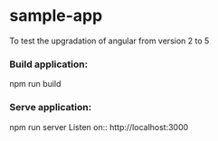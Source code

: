 # sample-app
To test the upgradation of angular from version 2 to 5

### Build application: 
npm run build

### Serve application: 
npm run server
Listen on:: http://localhost:3000
